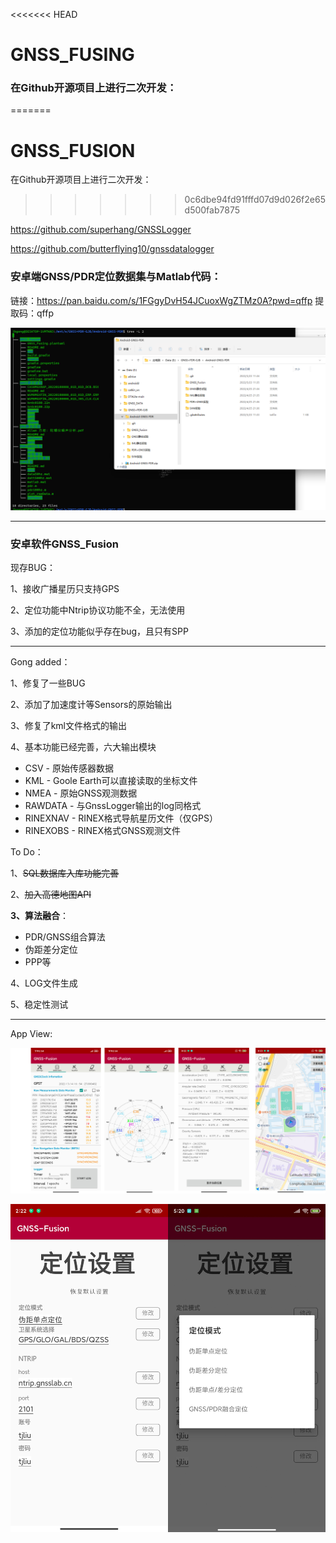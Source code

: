 <<<<<<< HEAD
# GNSS_FUSING
### 在Github开源项目上进行二次开发：
=======
# GNSS_FUSION
在Github开源项目上进行二次开发：
>>>>>>> 0c6dbe94fd91fffd07d9d026f2e65d500fab7875

https://github.com/superhang/GNSSLogger

https://github.com/butterflying10/gnssdatalogger



### 安卓端GNSS/PDR定位数据集与Matlab代码：

链接：https://pan.baidu.com/s/1FGgyDvH54JCuoxWgZTMz0A?pwd=qffp 
提取码：qffp 

![code](./pic/code.png)

-------------------

### 安卓软件GNSS_Fusion

现存BUG：

1、接收广播星历只支持GPS

2、定位功能中Ntrip协议功能不全，无法使用

3、添加的定位功能似乎存在bug，且只有SPP

---------------------------------

Gong added：

1、修复了一些BUG

2、添加了加速度计等Sensors的原始输出

3、修复了kml文件格式的输出

4、基本功能已经完善，六大输出模块

- CSV - 原始传感器数据
- KML - Goole Earth可以直接读取的坐标文件
- NMEA - 原始GNSS观测数据
- RAWDATA - 与GnssLogger输出的log同格式
- RINEXNAV - RINEX格式导航星历文件（仅GPS）
- RINEXOBS - RINEX格式GNSS观测文件



To Do：

1、~~SQL数据库入库功能完善~~

2、~~加入高德地图API~~

**3、算法融合**：

- PDR/GNSS组合算法
- 伪距差分定位
- PPP等

4、LOG文件生成

5、稳定性测试

------------------

App View:

![data_status](./pic/data_status.jpg)

![pos_settings_all](./pic/pos_settings_all.jpg)
